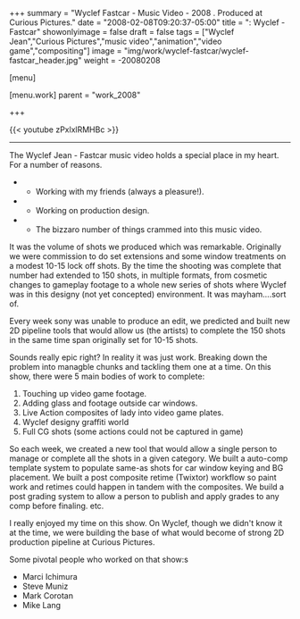 +++
summary = "Wyclef Fastcar - Music Video - 2008 . Produced at Curious Pictures."
date = "2008-02-08T09:20:37-05:00"
title = ": Wyclef - Fastcar"
showonlyimage = false
draft = false
tags = ["Wyclef Jean","Curious Pictures","music video","animation","video game","compositing"]
image = "img/work/wyclef-fastcar/wyclef-fastcar_header.jpg"
weight = -20080208

[menu]

  [menu.work]
    parent = "work_2008"

+++

{{< youtube zPxlxlRMHBc >}}

---


The Wyclef Jean - Fastcar music video holds a special place in my heart. For a number of reasons.

- - Working with my friends (always a pleasure!).
- - Working on production design.
- - The bizzaro number of things crammed into this music video.

It was the volume of shots we produced which was remarkable. Originally we were commission to do set extensions and some window treatments on a modest 10-15 lock off shots. By the time the shooting was complete that number had extended to 150 shots, in multiple formats, from cosmetic changes to gameplay footage to a whole new series of shots where Wyclef was in this designy (not yet concepted) environment. It was mayham....sort of.

Every week sony was unable to produce an edit, we predicted and built new 2D pipeline tools that would allow us (the artists) to complete the 150 shots in the same time span originally set for 10-15 shots.

Sounds really epic right? In reality it was just work. Breaking down the problem into managble chunks and tackling them one at a time. On this show, there were 5 main bodies of work to complete:

1. Touching up video game footage.
2. Adding glass and footage outside car windows.
3. Live Action composites of lady into video game plates.
4. Wyclef designy graffiti world
5. Full CG shots (some actions could not be captured in game)

So each week, we created a new tool that would allow a single person to manage or complete all the shots in a given category.
We built a auto-comp template system to populate same-as shots for car window keying and BG placement.
We built a post composite retime (Twixtor) workflow so paint work and retimes could happen in tandem with the composites.
We build a post grading system to allow a person to publish and apply grades to any comp before finaling.
etc.

I really enjoyed my time on this show. On Wyclef, though we didn't know it at the time, we were building the base of what would become of strong 2D production pipeline at Curious Pictures.

Some pivotal people who worked on that show:s

- Marci Ichimura
- Steve Muniz
- Mark Corotan
- Mike Lang
